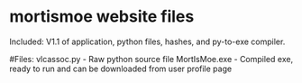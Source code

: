 # mortismoe website files

Included: V1.1 of application, python files, hashes, and py-to-exe compiler.

#Files:
  vlcassoc.py - Raw python source file
  MortIsMoe.exe - Compiled exe, ready to run and can be downloaded from user profile page
